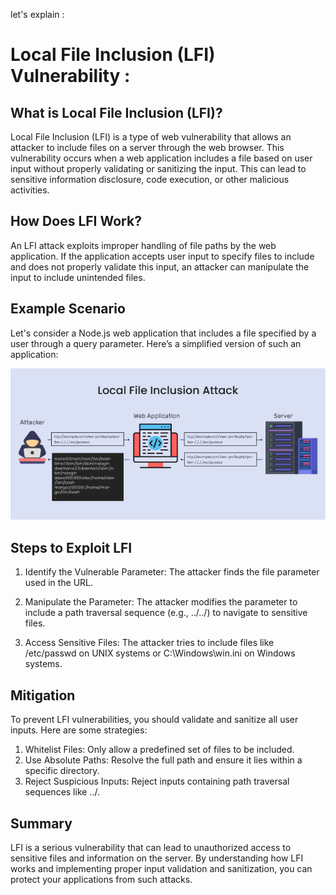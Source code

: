 let's explain : 
# Local File Inclusion (LFI) Vulnerability : 
## What is Local File Inclusion (LFI)?
Local File Inclusion (LFI) is a type of web vulnerability that allows an attacker to include files on a server through the web browser. This vulnerability occurs when a web application includes a file based on user input without properly validating or sanitizing the input. This can lead to sensitive information disclosure, code execution, or other malicious activities.

## How Does LFI Work?
An LFI attack exploits improper handling of file paths by the web application. If the application accepts user input to specify files to include and does not properly validate this input, an attacker can manipulate the input to include unintended files.

## Example Scenario
Let's consider a Node.js web application that includes a file specified by a user through a query parameter. Here’s a simplified version of such an application:

![Example Application](/doc/assets/LFI.png)


## Steps to Exploit LFI
1. Identify the Vulnerable Parameter: The attacker finds the file parameter used in the URL.
2. Manipulate the Parameter: The attacker modifies the parameter to include a path traversal sequence (e.g., ../../) to navigate to sensitive files.

3. Access Sensitive Files: The attacker tries to include files like /etc/passwd on UNIX systems or C:\Windows\win.ini on Windows systems.

## Mitigation
To prevent LFI vulnerabilities, you should validate and sanitize all user inputs. Here are some strategies:

1. Whitelist Files: Only allow a predefined set of files to be included.
2. Use Absolute Paths: Resolve the full path and ensure it lies within a specific directory.
3. Reject Suspicious Inputs: Reject inputs containing path traversal sequences like ../.

## Summary
LFI is a serious vulnerability that can lead to unauthorized access to sensitive files and information on the server. By understanding how LFI works and implementing proper input validation and sanitization, you can protect your applications from such attacks.